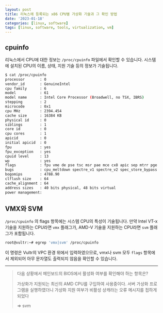 ```yaml
---
layout: post
title: 리눅스에 등록되는 x86 CPU별 가상화 기술과 그 확인 방법
date: '2023-01-18'
categories: [linux, software]
tags: [linux, software, tools, virtualization, vm]
---
```


## cpuinfo

리눅스에서 CPU에 대한 정보는 `/proc/cpuinfo` 파일에서 확인할 수 있습니다. 시스템에 설치된 CPU의 이름, 상태, 지원 기술 등의 정보가 기술됩니다.

```bash
$ cat /proc/cpuinfo
processor       : 0
vendor_id       : GenuineIntel
cpu family      : 6
model           : 61
model name      : Intel Core Processor (Broadwell, no TSX, IBRS)
stepping        : 2
microcode       : 0x1
cpu MHz         : 2394.454
cache size      : 16384 KB
physical id     : 0
siblings        : 1
core id         : 0
cpu cores       : 1
apicid          : 0
initial apicid  : 0
fpu             : yes
fpu_exception   : yes
cpuid level     : 13
wp              : yes
flags           : fpu vme de pse tsc msr pae mce cx8 apic sep mtrr pge mca cmov pat pse36 clflush mmx fxsr sse sse2 syscall nx rdtscp lm constant_tsc rep_good nopl xtopology cpuid tsc_known_freq pni pclmulqdq ssse3 fma cx16 pcid sse4_1 sse4_2 x2apic movbe popcnt tsc_deadline_timer aes xsave avx f16c rdrand hypervisor lahf_lm abm cpuid_fault invpcid_single pti ssbd ibrs ibpb fsgsbase bmi1 avx2 smep bmi2 erms invpcid xsaveopt arat
bugs            : cpu_meltdown spectre_v1 spectre_v2 spec_store_bypass l1tf mds swapgs itlb_multihit srbds mmio_unknown
bogomips        : 4788.90
clflush size    : 64
cache_alignment : 64
address sizes   : 40 bits physical, 48 bits virtual
power management:
```

## VMX와 SVM

`/proc/cpuinfo` 의 flags 항목에는 시스템 CPU의 특성이 기술됩니다. 만약 Intel VT-x 기술을 지원하는 CPU라면 `vmx` 플래그가, AMD-V 기술을 지원하는 CPU라면 `svm` 플래그가 포함됩니다.

```bash
root@vultr:~# egrep 'vmx|svm' /proc/cpuinfo
```

이 명령은 Vultr의 VPC 환경 위에서 입력하였으므로, vmx나 svm 모두 `flags` 항목에서 제외되어 아무 문자열도 출력되지 않음을 확인할 수 있습니다.

---

> 다음 상황에서 메인보드의 BIOS에서 활성화 여부를 확인해야 하는 항목은?
> 
> 가상화가 지원되는 최신의 AMD CPU를 구입하여 사용중이다. 서버 가상화 프로그램을 실행하였더니 가상화 지원 여부가 비활성 상캐라는 오류 메시지를 접하게 되었다
> 
> ⇒ svm
